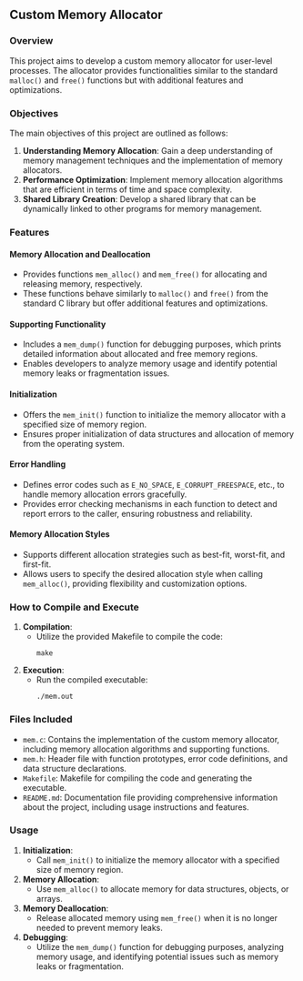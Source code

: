 ## Custom Memory Allocator

### Overview
This project aims to develop a custom memory allocator for user-level processes. The allocator provides functionalities similar to the standard `malloc()` and `free()` functions but with additional features and optimizations.

### Objectives
The main objectives of this project are outlined as follows:
1. **Understanding Memory Allocation**: Gain a deep understanding of memory management techniques and the implementation of memory allocators.
2. **Performance Optimization**: Implement memory allocation algorithms that are efficient in terms of time and space complexity.
3. **Shared Library Creation**: Develop a shared library that can be dynamically linked to other programs for memory management.

### Features
#### Memory Allocation and Deallocation
- Provides functions `mem_alloc()` and `mem_free()` for allocating and releasing memory, respectively.
- These functions behave similarly to `malloc()` and `free()` from the standard C library but offer additional features and optimizations.

#### Supporting Functionality
- Includes a `mem_dump()` function for debugging purposes, which prints detailed information about allocated and free memory regions.
- Enables developers to analyze memory usage and identify potential memory leaks or fragmentation issues.

#### Initialization
- Offers the `mem_init()` function to initialize the memory allocator with a specified size of memory region.
- Ensures proper initialization of data structures and allocation of memory from the operating system.

#### Error Handling
- Defines error codes such as `E_NO_SPACE`, `E_CORRUPT_FREESPACE`, etc., to handle memory allocation errors gracefully.
- Provides error checking mechanisms in each function to detect and report errors to the caller, ensuring robustness and reliability.

#### Memory Allocation Styles
- Supports different allocation strategies such as best-fit, worst-fit, and first-fit.
- Allows users to specify the desired allocation style when calling `mem_alloc()`, providing flexibility and customization options.

### How to Compile and Execute
1. **Compilation**:
   - Utilize the provided Makefile to compile the code:
     ```
     make
     ```
2. **Execution**:
   - Run the compiled executable:
     ```
     ./mem.out
     ```

### Files Included
- `mem.c`: Contains the implementation of the custom memory allocator, including memory allocation algorithms and supporting functions.
- `mem.h`: Header file with function prototypes, error code definitions, and data structure declarations.
- `Makefile`: Makefile for compiling the code and generating the executable.
- `README.md`: Documentation file providing comprehensive information about the project, including usage instructions and features.

### Usage
1. **Initialization**:
   - Call `mem_init()` to initialize the memory allocator with a specified size of memory region.
2. **Memory Allocation**:
   - Use `mem_alloc()` to allocate memory for data structures, objects, or arrays.
3. **Memory Deallocation**:
   - Release allocated memory using `mem_free()` when it is no longer needed to prevent memory leaks.
4. **Debugging**:
   - Utilize the `mem_dump()` function for debugging purposes, analyzing memory usage, and identifying potential issues such as memory leaks or fragmentation.


